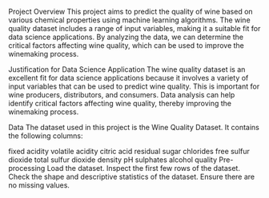 Project Overview
This project aims to predict the quality of wine based on various chemical properties using machine learning algorithms. The wine quality dataset includes a range of input variables, making it a suitable fit for data science applications. By analyzing the data, we can determine the critical factors affecting wine quality, which can be used to improve the winemaking process.

Justification for Data Science Application
The wine quality dataset is an excellent fit for data science applications because it involves a variety of input variables that can be used to predict wine quality. This is important for wine producers, distributors, and consumers. Data analysis can help identify critical factors affecting wine quality, thereby improving the winemaking process.

Data
The dataset used in this project is the Wine Quality Dataset. It contains the following columns:

fixed acidity
volatile acidity
citric acid
residual sugar
chlorides
free sulfur dioxide
total sulfur dioxide
density
pH
sulphates
alcohol
quality
Pre-processing
Load the dataset.
Inspect the first few rows of the dataset.
Check the shape and descriptive statistics of the dataset.
Ensure there are no missing values.
